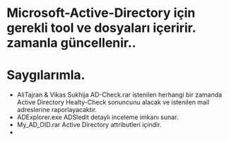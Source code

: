 # Microsoft-Active-Directory için gerekli tool ve dosyaları içeririr. zamanla güncellenir..
# Saygılarımla.

- AliTajran & Vikas Sukhija AD-Check.rar istenilen herhangi bir zamanda Active Directory Healty-Check sonuncunu alacak ve istenilen mail adreslerine raporlayacaktır.
- ADExplorer.exe ADSIedit detaylı inceleme imkanı sunar.
- My_AD_OID.rar Active Directory attributleri içindir.
-
